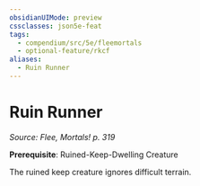 ```yaml
---
obsidianUIMode: preview
cssclasses: json5e-feat
tags:
  - compendium/src/5e/fleemortals
  - optional-feature/rkcf
aliases:
  - Ruin Runner
---
```

# Ruin Runner
*Source: Flee, Mortals! p. 319*  

**Prerequisite**: Ruined-Keep-Dwelling Creature

The ruined keep creature ignores difficult terrain.